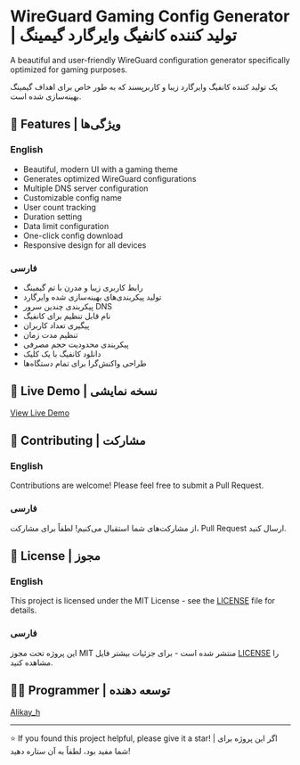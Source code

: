 # WireGuard Gaming Config Generator | تولید کننده کانفیگ وایرگارد گیمینگ

A beautiful and user-friendly WireGuard configuration generator specifically optimized for gaming purposes.

یک تولید کننده کانفیگ وایرگارد زیبا و کاربرپسند که به طور خاص برای اهداف گیمینگ بهینه‌سازی شده است.

## 🌟 Features | ویژگی‌ها

### English
- Beautiful, modern UI with a gaming theme
- Generates optimized WireGuard configurations
- Multiple DNS server configuration
- Customizable config name
- User count tracking
- Duration setting
- Data limit configuration
- One-click config download
- Responsive design for all devices

### فارسی
- رابط کاربری زیبا و مدرن با تم گیمینگ
- تولید پیکربندی‌های بهینه‌سازی شده وایرگارد
- پیکربندی چندین سرور DNS
- نام قابل تنظیم برای کانفیگ
- پیگیری تعداد کاربران
- تنظیم مدت زمان
- پیکربندی محدودیت حجم مصرفی
- دانلود کانفیگ با یک کلیک
- طراحی واکنش‌گرا برای تمام دستگاه‌ها

## 🚀 Live Demo | نسخه نمایشی
[View Live Demo]([https://wireguardgamingkayhgng.netlify.app/])


## 🤝 Contributing | مشارکت

### English
Contributions are welcome! Please feel free to submit a Pull Request.

### فارسی
از مشارکت‌های شما استقبال می‌کنیم! لطفاً برای مشارکت، Pull Request ارسال کنید.

## 📝 License | مجوز

### English
This project is licensed under the MIT License - see the [LICENSE](LICENSE) file for details.

### فارسی
این پروژه تحت مجوز MIT منتشر شده است - برای جزئیات بیشتر فایل [LICENSE](LICENSE) را مشاهده کنید.

## 👨‍💻 Programmer | توسعه دهنده

[Alikay_h](https://github.com/kayhgng)

---

⭐️ If you found this project helpful, please give it a star! | اگر این پروژه برای شما مفید بود، لطفاً به آن ستاره دهید!
